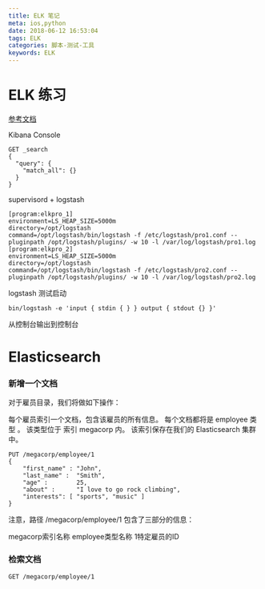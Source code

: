 ```yaml
---
title: ELK 笔记
meta: ios,python
date: 2018-06-12 16:53:04
tags: ELK
categories: 脚本-测试-工具
keywords: ELK
---
```


# ELK 练习

[参考文档](https://www.elastic.co/guide/en/kibana/6.x/tutorial-load-dataset.html)


Kibana Console
```
GET _search
{
  "query": {
    "match_all": {}
  }
}

```


supervisord + logstash
```
[program:elkpro_1]
environment=LS_HEAP_SIZE=5000m
directory=/opt/logstash
command=/opt/logstash/bin/logstash -f /etc/logstash/pro1.conf --pluginpath /opt/logstash/plugins/ -w 10 -l /var/log/logstash/pro1.log
[program:elkpro_2]
environment=LS_HEAP_SIZE=5000m
directory=/opt/logstash
command=/opt/logstash/bin/logstash -f /etc/logstash/pro2.conf --pluginpath /opt/logstash/plugins/ -w 10 -l /var/log/logstash/pro2.log
```
logstash 测试启动
```
bin/logstash -e 'input { stdin { } } output { stdout {} }'
```
从控制台输出到控制台


# Elasticsearch

  ### 新增一个文档
  对于雇员目录，我们将做如下操作：

  每个雇员索引一个文档，包含该雇员的所有信息。
  每个文档都将是 employee 类型 。
  该类型位于 索引 megacorp 内。
  该索引保存在我们的 Elasticsearch 集群中。
  ```
  PUT /megacorp/employee/1
  {
      "first_name" : "John",
      "last_name" :  "Smith",
      "age" :        25,
      "about" :      "I love to go rock climbing",
      "interests": [ "sports", "music" ]
  }
  ```
  注意，路径 /megacorp/employee/1 包含了三部分的信息：

  megacorp索引名称    employee类型名称   1特定雇员的ID

  ### 检索文档
  
  ```
  GET /megacorp/employee/1
  ```
